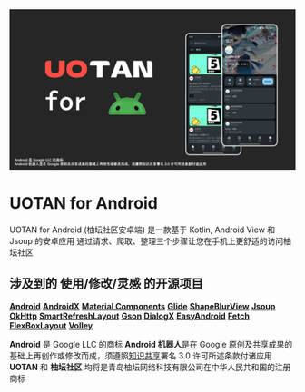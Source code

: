 <img src="src/Github_Header.png" width="1920" alt="GithubHeader"/>

# UOTAN for Android

UOTAN for Android (柚坛社区安卓端) 是一款基于 Kotlin, Android View 和 Jsoup 的安卓应用
通过请求、爬取、整理三个步骤让您在手机上更舒适的访问柚坛社区

## 涉及到的 使用/修改/灵感 的开源项目

**[Android](https://github.com/android)**
**[AndroidX](https://github.com/androidx/androidx)**
**[Material Components](https://github.com/material-components)**
**[Glide](https://github.com/bumptech/glide)**
**[ShapeBlurView](https://github.com/centerzx/ShapeBlurView)**
**[Jsoup](https://github.com/jhy/jsoup)**
**[OkHttp](https://github.com/square/okhttp)**
**[SmartRefreshLayout](https://github.com/scwang90/SmartRefreshLayout)**
**[Gson](https://github.com/google/gson)**
**[DialogX](https://github.com/kongzue/DialogX)**
**[EasyAndroid](https://github.com/easyandroidgroup/EasyAndroid)**
**[Fetch](https://github.com/tonyofrancis/Fetch)**
**[FlexBoxLayout](https://github.com/google/flexbox-layout)**
**[Volley](https://github.com/google/volley)**

**Android** 是 Google LLC 的商标
**Android 机器人**是在 Google 原创及共享成果的基础上再创作或修改而成，须遵照[知识共享](https://creativecommons.org/licenses/by/3.0/)署名 3.0 许可所述条款付诸应用
**UOTAN** 和 **柚坛社区** 均将是青岛柚坛网络科技有限公司在中华人民共和国的注册商标
